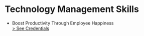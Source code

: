 # Technology Management Skills

- Boost Productivity Through Employee Happiness  
  <a href="./01.pdf" target="_blank"> > See Credentials</a>

<!--
- Course Title
  <a href="#" target="_blank"> > See Credentials</a>
-->
